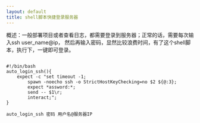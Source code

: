 ```yaml
---
layout: default
title: shell脚本快捷登录服务器
---
```



概述：一般部署项目或者查看日志，都需要登录到服务器；正常的话，需要每次输入ssh user_name@ip， 然后再输入密码，显然比较浪费时间，有了这个shell脚本，执行下，一键即可登录。

<pre>
<code>
#!/bin/bash
auto_login_ssh(){
	expect -c "set timeout -1;
		spawn -noecho ssh -o StrictHostKeyChecking=no $2 ${@:3};
		expect *assword:*;
		send -- $1\r;
		interact;";
}

auto_login_ssh 密码 用户名@服务器IP
</code>
</pre>